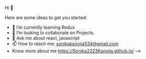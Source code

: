  Hi 👋



Here are some ideas to get you started:


- 🌱 I’m currently learning Redux
- 👯 I’m looking to collaborate on Projects.
- 💬 Ask me about react, javascript
- 📫 How to reach me: sonikakanojia534@gmail.com
- Know more about me https://Sonika2223Kanojia.github.io/
-->
